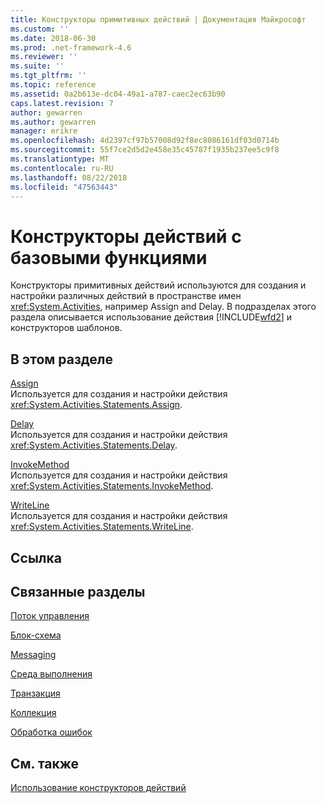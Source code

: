 ```yaml
---
title: Конструкторы примитивных действий | Документация Майкрософт
ms.custom: ''
ms.date: 2018-06-30
ms.prod: .net-framework-4.6
ms.reviewer: ''
ms.suite: ''
ms.tgt_pltfrm: ''
ms.topic: reference
ms.assetid: 0a2b613e-dc04-49a1-a787-caec2ec63b90
caps.latest.revision: 7
author: gewarren
ms.author: gewarren
manager: erikre
ms.openlocfilehash: 4d2397cf97b57008d92f8ec8086161df03d0714b
ms.sourcegitcommit: 55f7ce2d5d2e458e35c45787f1935b237ee5c9f8
ms.translationtype: MT
ms.contentlocale: ru-RU
ms.lasthandoff: 08/22/2018
ms.locfileid: "47563443"
---
```

# <a name="primitives-activity-designers"></a>Конструкторы действий с базовыми функциями
Конструкторы примитивных действий используются для создания и настройки различных действий в пространстве имен <xref:System.Activities>, например Assign and Delay. В подразделах этого раздела описывается использование действия [!INCLUDE[wfd2](../includes/wfd2-md.md)] и конструкторов шаблонов.  
  
## <a name="in-this-section"></a>В этом разделе  
 [Assign](../workflow-designer/assign-activity-designer.md)  
 Используется для создания и настройки действия <xref:System.Activities.Statements.Assign>.  
  
 [Delay](../workflow-designer/delay-activity-designer.md)  
 Используется для создания и настройки действия <xref:System.Activities.Statements.Delay>.  
  
 [InvokeMethod](../workflow-designer/invokemethod-activity-designer.md)  
 Используется для создания и настройки действия <xref:System.Activities.Statements.InvokeMethod>.  
  
 [WriteLine](../workflow-designer/writeline-activity-designer.md)  
 Используется для создания и настройки действия <xref:System.Activities.Statements.WriteLine>.  
  
## <a name="reference"></a>Ссылка  
  
## <a name="related-sections"></a>Связанные разделы  
 [Поток управления](../workflow-designer/control-flow-activity-designers.md)  
  
 [Блок-схема](../workflow-designer/flowchart-activity-designers.md)  
  
 [Messaging](../workflow-designer/messaging-activity-designers.md)  
  
 [Среда выполнения](../workflow-designer/runtime-activity-designers.md)  
  
 [Транзакция](../workflow-designer/transaction-activity-designers.md)  
  
 [Коллекция](../workflow-designer/collection-activity-designers.md)  
  
 [Обработка ошибок](../workflow-designer/error-handling-activity-designers.md)  
  
## <a name="see-also"></a>См. также  
 [Использование конструкторов действий](../workflow-designer/using-the-activity-designers.md)